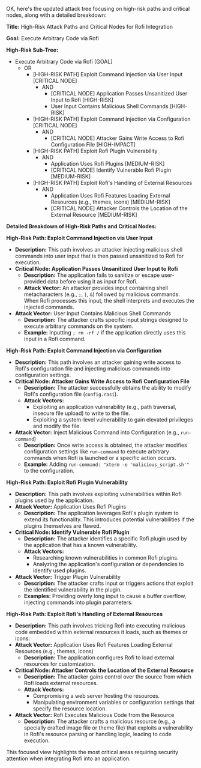 OK, here's the updated attack tree focusing on high-risk paths and critical nodes, along with a detailed breakdown:

**Title:** High-Risk Attack Paths and Critical Nodes for Rofi Integration

**Goal:** Execute Arbitrary Code via Rofi

**High-Risk Sub-Tree:**

*   Execute Arbitrary Code via Rofi [GOAL]
    *   OR
        *   [HIGH-RISK PATH] Exploit Command Injection via User Input [CRITICAL NODE]
            *   AND
                *   [CRITICAL NODE] Application Passes Unsanitized User Input to Rofi [HIGH-RISK]
                *   User Input Contains Malicious Shell Commands [HIGH-RISK]
        *   [HIGH-RISK PATH] Exploit Command Injection via Configuration [CRITICAL NODE]
            *   AND
                *   [CRITICAL NODE] Attacker Gains Write Access to Rofi Configuration File [HIGH-IMPACT]
        *   [HIGH-RISK PATH] Exploit Rofi Plugin Vulnerability
            *   AND
                *   Application Uses Rofi Plugins [MEDIUM-RISK]
                *   [CRITICAL NODE] Identify Vulnerable Rofi Plugin [MEDIUM-RISK]
        *   [HIGH-RISK PATH] Exploit Rofi's Handling of External Resources
            *   AND
                *   Application Uses Rofi Features Loading External Resources (e.g., themes, icons) [MEDIUM-RISK]
                *   [CRITICAL NODE] Attacker Controls the Location of the External Resource [MEDIUM-RISK]

**Detailed Breakdown of High-Risk Paths and Critical Nodes:**

**High-Risk Path: Exploit Command Injection via User Input**

*   **Description:** This path involves an attacker injecting malicious shell commands into user input that is then passed unsanitized to Rofi for execution.
*   **Critical Node: Application Passes Unsanitized User Input to Rofi**
    *   **Description:** The application fails to sanitize or escape user-provided data before using it as input for Rofi.
    *   **Attack Vector:** An attacker provides input containing shell metacharacters (e.g., `;`, `|`, `&`) followed by malicious commands. When Rofi processes this input, the shell interprets and executes the injected commands.
*   **Attack Vector:** User Input Contains Malicious Shell Commands
    *   **Description:** The attacker crafts specific input strings designed to execute arbitrary commands on the system.
    *   **Example:** Inputting `; rm -rf /` if the application directly uses this input in a Rofi command.

**High-Risk Path: Exploit Command Injection via Configuration**

*   **Description:** This path involves an attacker gaining write access to Rofi's configuration file and injecting malicious commands into configuration settings.
*   **Critical Node: Attacker Gains Write Access to Rofi Configuration File**
    *   **Description:** The attacker successfully obtains the ability to modify Rofi's configuration file (`config.rasi`).
    *   **Attack Vectors:**
        *   Exploiting an application vulnerability (e.g., path traversal, insecure file upload) to write to the file.
        *   Exploiting a system-level vulnerability to gain elevated privileges and modify the file.
*   **Attack Vector:** Inject Malicious Command into Configuration (e.g., `run-command`)
    *   **Description:** Once write access is obtained, the attacker modifies configuration settings like `run-command` to execute arbitrary commands when Rofi is launched or a specific action occurs.
    *   **Example:** Adding `run-command: "xterm -e 'malicious_script.sh'"` to the configuration.

**High-Risk Path: Exploit Rofi Plugin Vulnerability**

*   **Description:** This path involves exploiting vulnerabilities within Rofi plugins used by the application.
*   **Attack Vector:** Application Uses Rofi Plugins
    *   **Description:** The application leverages Rofi's plugin system to extend its functionality. This introduces potential vulnerabilities if the plugins themselves are flawed.
*   **Critical Node: Identify Vulnerable Rofi Plugin**
    *   **Description:** The attacker identifies a specific Rofi plugin used by the application that has a known vulnerability.
    *   **Attack Vectors:**
        *   Researching known vulnerabilities in common Rofi plugins.
        *   Analyzing the application's configuration or dependencies to identify used plugins.
*   **Attack Vector:** Trigger Plugin Vulnerability
    *   **Description:** The attacker crafts input or triggers actions that exploit the identified vulnerability in the plugin.
    *   **Examples:** Providing overly long input to cause a buffer overflow, injecting commands into plugin parameters.

**High-Risk Path: Exploit Rofi's Handling of External Resources**

*   **Description:** This path involves tricking Rofi into executing malicious code embedded within external resources it loads, such as themes or icons.
*   **Attack Vector:** Application Uses Rofi Features Loading External Resources (e.g., themes, icons)
    *   **Description:** The application configures Rofi to load external resources for customization.
*   **Critical Node: Attacker Controls the Location of the External Resource**
    *   **Description:** The attacker gains control over the source from which Rofi loads external resources.
    *   **Attack Vectors:**
        *   Compromising a web server hosting the resources.
        *   Manipulating environment variables or configuration settings that specify the resource location.
*   **Attack Vector:** Rofi Executes Malicious Code from the Resource
    *   **Description:** The attacker crafts a malicious resource (e.g., a specially crafted image file or theme file) that exploits a vulnerability in Rofi's resource parsing or handling logic, leading to code execution.

This focused view highlights the most critical areas requiring security attention when integrating Rofi into an application.
